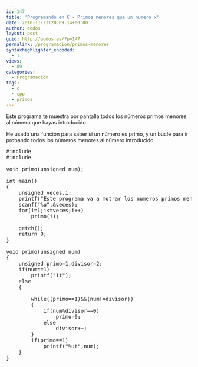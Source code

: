 ```yaml
---
id: 147
title: 'Programando en C - Primos menores que un numero x'
date: 2010-11-23T20:09:14+00:00
author: eodos
layout: post
guid: http://eodos.es/?p=147
permalink: /programacion/primos-menores
syntaxhighlighter_encoded:
  - 1
views:
  - 89
categories:
  - Programación
tags:
  - c
  - cpp
  - primos
---
```

Este programa te muestra por pantalla todos los números primos menores al número que hayas introducido.

He usado una función para saber si un número es primo, y un bucle para ir probando todos los números menores al número introducido.

<pre class="lang:c decode:1 " >#include <stdio.h>
#include <conio.h>

void primo(unsigned num);

int main()
{
    unsigned veces,i;
    printf("Este programa va a motrar los numeros primos menores que n. Introduce n: ");
    scanf("%u",&veces);
    for(i=1;i<=veces;i++)
        primo(i);

    getch();
    return 0;
}

void primo(unsigned num)
{
    unsigned primo=1,divisor=2;
    if(num==1)
        printf("1t");
    else
    {
        
        while((primo==1)&&(num!=divisor))
        {
            if(num%divisor==0)
                primo=0;
            else
                divisor++;
        }
        if(primo==1)
            printf("%ut",num);
    }
}

</pre>
